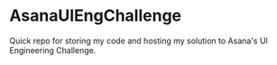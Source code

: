 # AsanaUIEngChallenge
Quick repo for storing my code and hosting my solution to Asana's UI Engineering Challenge.
